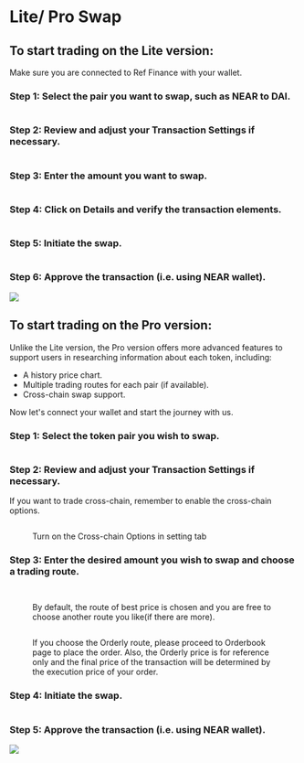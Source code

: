 # Lite/ Pro Swap

## To start trading on the Lite version:

Make sure you are connected to Ref Finance with your wallet.

### Step 1: Select the pair you want to swap, such as NEAR to DAI.

<figure><img src="../../../.gitbook/assets/Screenshot 2023-05-23 at 22.14.16.png" alt=""><figcaption></figcaption></figure>

### Step 2: Review and adjust your Transaction Settings if necessary.

<figure><img src="../../../.gitbook/assets/Screenshot 2023-05-23 at 22.15.30.png" alt=""><figcaption></figcaption></figure>

### Step 3: Enter the amount you want to swap.

<figure><img src="../../../.gitbook/assets/Screenshot 2023-05-23 at 22.16.33.png" alt=""><figcaption></figcaption></figure>

### Step 4: Click on Details and verify the transaction elements.

<figure><img src="../../../.gitbook/assets/Screenshot 2023-05-23 at 22.17.07.png" alt=""><figcaption></figcaption></figure>

### Step 5: Initiate the swap.

<figure><img src="../../../.gitbook/assets/Screenshot 2023-05-23 at 22.17.54.png" alt=""><figcaption></figcaption></figure>

### Step 6: Approve the transaction (i.e. using NEAR wallet).

![](<../../../.gitbook/assets/Screen Shot 2022-03-04 at 22.30.50.png>)

## To start trading on the Pro version:

Unlike the Lite version, the Pro version offers more advanced features to support users in researching information about each token, including:

* A history price chart.
* Multiple trading routes for each pair (if available).
* Cross-chain swap support.

Now let's connect your wallet and start the journey with us.

### Step 1: Select the token pair you wish to swap.

<figure><img src="../../../.gitbook/assets/Screenshot 2023-05-23 at 22.25.56.png" alt=""><figcaption></figcaption></figure>

### Step 2: Review and adjust your Transaction Settings if necessary.

If you want to trade cross-chain, remember to enable the cross-chain options.

<figure><img src="../../../.gitbook/assets/Screenshot 2023-05-23 at 22.27.02.png" alt=""><figcaption><p>Turn on the Cross-chain Options in setting tab</p></figcaption></figure>

### Step 3: Enter the desired amount you wish to swap and choose a trading route.

<figure><img src="../../../.gitbook/assets/Screenshot 2023-05-23 at 22.25.56.png" alt=""><figcaption></figcaption></figure>

<figure><img src="../../../.gitbook/assets/Screenshot 2023-05-23 at 22.29.32.png" alt=""><figcaption><p>By default, the route of best price is chosen and you are free to choose another route you like(if there are more).</p></figcaption></figure>

<figure><img src="../../../.gitbook/assets/image (1) (3).png" alt=""><figcaption><p>If you choose the Orderly route, please proceed to Orderbook page to place the order. Also, the Orderly price is for reference only and the final price of the transaction will be determined by the execution price of your order.</p></figcaption></figure>

### Step 4: Initiate the swap.

<figure><img src="../../../.gitbook/assets/Screenshot 2023-05-23 at 22.30.41.png" alt=""><figcaption></figcaption></figure>

### Step 5: Approve the transaction (i.e. using NEAR wallet).

![](<../../../.gitbook/assets/Screen Shot 2022-03-04 at 22.30.50.png>)

